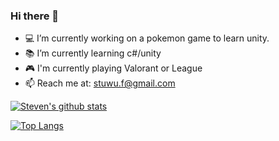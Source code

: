 ### Hi there 👋

- :computer: I’m currently working on a pokemon game to learn unity.
- :books: I’m currently learning c#/unity
- :video_game: I'm currently playing Valorant or League
- :mailbox: Reach me at: stuwu.f@gmail.com

[![Steven's github stats](https://github-readme-stats.vercel.app/api?username=Starato&show_icons=true&theme=synthwave)](https://github.com/Starato/github-readme-stats)

[![Top Langs](https://github-readme-stats.vercel.app/api/top-langs/?username=Starato&layout=compact&theme=synthwave)](https://github.com/Starato/github-readme-stats)
